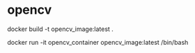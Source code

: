 # opencv
docker build -t opencv_image:latest .

docker run -it opencv_container opencv_image:latest /bin/bash
